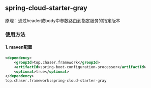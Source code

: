 ## spring-cloud-starter-gray
原理：通过header或body中参数路由到指定服务的指定版本
### 使用方法
#### 1. maven配置
```xml
<dependency>
    <groupId>top.chaser.framework</groupId>
    <artifactId>spring-boot-configuration-processor</artifactId>
    <optional>true</optional>
</dependency>
top.chaser.framework:spring-cloud-starter-gray
```

